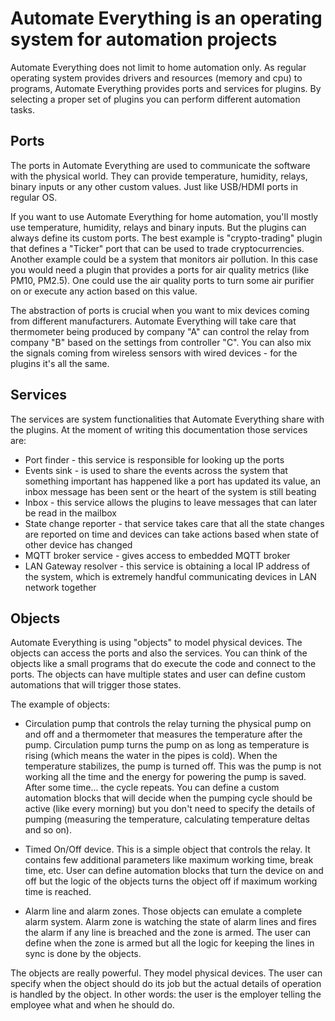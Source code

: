 # Automate Everything is an operating system for automation projects

Automate Everything does not limit to home automation only. As regular operating system provides drivers and resources (memory and cpu) to programs, Automate Everything provides ports and services for plugins. By selecting a proper set of plugins you can perform different automation tasks.

## Ports

The ports in Automate Everything are used to communicate the software with the physical world. They can provide temperature, humidity, relays, binary inputs or any other custom values. Just like USB/HDMI ports in regular OS.

If you want to use Automate Everything for home automation, you'll mostly use temperature, humidity, relays and binary inputs. But the plugins can always define its custom ports. The best example is "crypto-trading" plugin that defines a "Ticker" port that can be used to trade cryptocurrencies.
Another example could be a system that monitors air pollution. In this case you would need a plugin that provides a ports for air quality metrics (like PM10, PM2.5). One  could use the air quality ports to turn some air purifier on or execute any action based on this value.

The abstraction of ports is crucial when you want to mix devices coming from different manufacturers. Automate Everything will take care that thermometer being produced by company "A" can control the relay from company "B" based on the settings from controller "C". You can also mix the signals coming from wireless sensors with wired devices - for the plugins it's all the same.

## Services

The services are system functionalities that Automate Everything share with the plugins. At the moment of writing this documentation those services are:
 - Port finder - this service is responsible for looking up the ports
 - Events sink - is used to share the events across the system that something important has happened like a port has updated its value, an inbox message has been sent or the heart of the system is still beating
 - Inbox - this service allows the plugins to leave messages that can later be read in the mailbox
 - State change reporter - that service takes care that all the state changes are reported on time and devices can take actions based when state of other device has changed
 - MQTT broker service - gives access to embedded MQTT broker
 - LAN Gateway resolver - this service is obtaining a local IP address of the system, which is extremely handful communicating devices in LAN network together

## Objects

Automate Everything is using "objects" to model physical devices. The objects can access the ports and also the services. You can think of the objects like a small programs that do execute the code and connect to the ports. The objects can have multiple states and user can define custom automations that will trigger those states.

The example of objects: 
 - Circulation pump that controls the relay turning the physical pump on and off and a thermometer that measures the temperature after the pump. Circulation pump turns the pump on as long as temperature is rising (which means the water in the pipes is cold). When the temperature stabilizes, the pump is turned off. This was the pump is not working all the time and the energy for powering the pump is saved. After some time... the cycle repeats. You can define a custom automation blocks that will decide when the pumping cycle should be active (like every morning) but you don't need to specify the details of pumping (measuring the temperature, calculating temperature deltas and so on).
 
 - Timed On/Off device. This is a simple object that controls the relay. It contains few additional parameters like maximum working time, break time, etc. User can define automation blocks that turn the device on and off but the logic of the objects turns the object off if maximum working time is reached.

 - Alarm line and alarm zones. Those objects can emulate a complete alarm system. Alarm zone is watching the state of alarm lines and fires the alarm if any line is breached and the zone is armed. The user can define when the zone is armed but all the logic for keeping the lines in sync is done by the objects.

The objects are really powerful. They model physical devices. The user can specify when the object should do its job but the actual details of operation is handled by the object. In other words: the user is the employer telling the employee what and when he should do.
